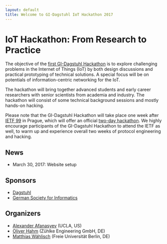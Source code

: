 ```yaml
---
layout: default
title: Welcome to GI-Dagstuhl IoT Hackathon 2017
---
```


# IoT Hackathon: From Research to Practice

The objective of the [first GI-Dagstuhl Hackathon](http://www.dagstuhl.de/de/programm/kalender/evhp/?semnr=17303) is to explore challenging problems in the Internet of Things (IoT) by both design discussions and practical prototyping of technical solutions.
A special focus will be on potentials of information-centric networking for the IoT.

The hackathon will bring together advanced students and early career researchers with senior scientists from academia and industry.
The hackathon will consist of some technical background sessions and mostly hands-on hacking.

Please note that the GI-Dagstuhl Hackathon will take place one week after [IETF 99](https://ietf.org/meeting/99/index.html) in Prague, which will offer an official [two-day hackathon](https://ietf.org/hackathon/index.html).
We highly encourage participants of the GI-Dagstuhl Hackathon to attend the IETF as well, to warm up and experience overall two weeks of protocol engineering and hacking.

## News

- March 30, 2017: Website setup

## Sponsors

- [Dagstuhl](https://www.dagstuhl.de/en/)
- [German Society for Informatics](https://en.gi.de)

## Organizers
- [Alexander Afanasyev](http://lasr.cs.ucla.edu/afanasyev/index.html) (UCLA, US)
- [Oliver Hahm](https://www.linkedin.com/in/oliver-hahm/) (Z&uuml;hlke Engineering GmbH, DE)
- [Matthias W&auml;hlisch](http://www.cs.fu-berlin.de/~waehl) (Freie Universit&auml;t Berlin, DE)
